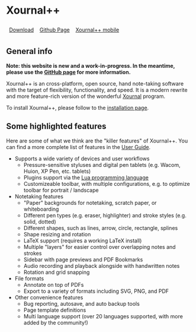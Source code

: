 # Xournal++

<div style="display: flex; justify-content: left;">
<a class="xournalppButton downloadButton" style="margin: 8px;" href="installation">Download</a>
<a class="xournalppButton linkButton" style="margin: 8px;" href="https://github.com/xournalpp/xournalpp/">Github Page</a>
<a class="xournalppButton linkButton" style="margin: 8px;" href="https://gitlab.com/TheOneWithTheBraid/xournalpp_mobile">Xournal++ mobile</a>
<!-- TODO: Add some more quick buttons -->
</div>

## General info

**Note: this website is new and a work-in-progress. In the meantime, please
use the [GitHub page](https://github.com/xournalpp/xournalpp) for more
information.**

Xournal++ is an cross-platform, open source, hand note-taking software with the
target of flexibility, functionality, and speed. It is a modern rewrite and more
feature-rich version of the wonderful
[Xournal](http://sourceforge.net/projects/xournal/) program.

To install Xournal++, please follow to the [installation
page](installation).

## Some highlighted features

Here are some of what we think are the "killer features" of Xournal++. You can
find a more complete list of features in the [User Guide](guide).

* Supports a wide variety of devices and user workflows
    * Pressure-sensitive styluses and digital pen tablets (e.g. Wacom, Huion, XP
      Pen, etc. tablets)
    * Plugins support via the [Lua programming language](https://lua.org)
    * Customizeable toolbar, with multiple configurations, e.g. to optimize toolbar
      for portrait / landscape
* Notetaking features
    * "Paper" backgrounds for notetaking, scratch paper, or whiteboarding
    * Different pen types (e.g. eraser, highlighter) and stroke styles (e.g.
      solid, dotted)
    * Different shapes, such as lines, arrow, circle, rectangle, splines
    * Shape resizing and rotation
    * LaTeX support (requires a working LaTeX install)
    * Multiple "layers" for easier control over overlapping notes and strokes
    * Sidebar with page previews and PDF Bookmarks
    * Audio recording and playback alongside with handwritten notes
    * Rotation and grid snapping
* File formats
    * Annotate on top of PDFs
    * Export to a variety of formats including SVG, PNG, and PDF
* Other convenience features
    * Bug reporting, autosave, and auto backup tools
    * Page template definitions
    * Multi language support (over 20 languages supported, with more added by the
      community!)

